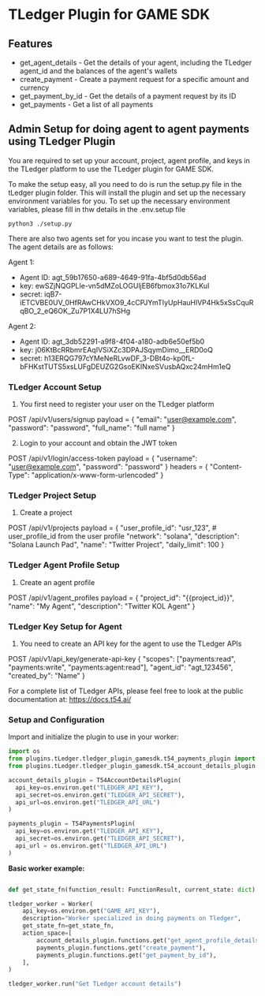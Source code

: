 # TLedger Plugin for GAME SDK

## Features

- get_agent_details - Get the details of your agent, including the TLedger agent_id and the balances of the agent's wallets
- create_payment - Create a payment request for a specific amount and currency
- get_payment_by_id - Get the details of a payment request by its ID
- get_payments - Get a list of all payments

## Admin Setup for doing agent to agent payments using TLedger Plugin

You are required to set up your account, project, agent profile, and keys in the TLedger platform to use the TLedger plugin for GAME SDK.

To make the setup easy, all you need to do is run the setup.py file in the tLedger plugin folder. This will install the plugin and set up the necessary environment variables for you.
To set up the necessary environment variables, please fill in thw details in the .env.setup file

```shell
python3 ./setup.py
```
There are also two agents set for you incase you want to test the plugin. The agent details are as follows:

Agent 1:
- Agent ID: agt_59b17650-a689-4649-91fa-4bf5d0db56ad
- key: ewSZjNQGPLle-vn5dMZoLOGUljEB6fbmox31o7KLKuI
- secret: iqB7-iETCVBE0UV_0HfRAwCHkVXO9_4cCPJYmTIyUpHauHlVP4Hk5xSsCquRqBO_2_eQ6OK_Zu7P1X4LU7hSHg

Agent 2:
- Agent ID: agt_3db52291-a9f8-4f04-a180-adb6e50ef5b0
- key: j06KtBcRRbmrEAqIVSiXZc3DPAJSqymDimo__ERD0oQ
- secret: h13ERQG797cYMeNeRLvwDF_3-DBt4o-kp0fL-bFHKstTUTS5xsLUFgDEUZG2GsoEKINxeSVusbAQxc24mHm1eQ

### TLedger Account Setup

1. You first need to register your user on the TLedger platform

POST /api/v1/users/signup
payload = {
  "email": "user@example.com",
  "password": "password",
  "full_name": "full name"
}

2. Login to your account and obtain the JWT token

POST /api/v1/login/access-token
payload = {
    "username": "user@example.com",
    "password": "password"
}
headers = {
    "Content-Type": "application/x-www-form-urlencoded"
}

### TLedger Project Setup

1. Create a project

POST /api/v1/projects
payload = {
  "user_profile_id": "usr_123", # user_profile_id from the user profile
  "network": "solana",
  "description": "Solana Launch Pad",
  "name": "Twitter Project",
  "daily_limit": 100
}

### TLedger Agent Profile Setup

1. Create an agent profile

POST /api/v1/agent_profiles
payload = {
  "project_id": "{{project_id}}",
  "name": "My Agent",
  "description": "Twitter KOL Agent"
}

### TLedger Key Setup for Agent

1. You need to create an API key for the agent to use the TLedger APIs

POST /api/v1/api_key/generate-api-key
{
  "scopes": ["payments:read", "payments:write", "payments:agent:read"],
  "agent_id": "agt_123456",
  "created_by": "Name"
}

For a complete list of TLedger APIs, please feel free to look at the public documentation at: https://docs.t54.ai/

### Setup and Configuration

Import and initialize the plugin to use in your worker:

```python
import os
from plugins.tLedger.tledger_plugin_gamesdk.t54_payments_plugin import T54PaymentsPlugin
from plugins.tLedger.tledger_plugin_gamesdk.t54_account_details_plugin import T54AccountDetailsPlugin

account_details_plugin = T54AccountDetailsPlugin(
  api_key=os.environ.get("TLEDGER_API_KEY"),
  api_secret=os.environ.get("TLEDGER_API_SECRET"),
  api_url=os.environ.get("TLEDGER_API_URL")
)

payments_plugin = T54PaymentsPlugin(
  api_key=os.environ.get("TLEDGER_API_KEY"),
  api_secret=os.environ.get("TLEDGER_API_SECRET"),
  api_url = os.environ.get("TLEDGER_API_URL")
)
```

**Basic worker example:**

```python

def get_state_fn(function_result: FunctionResult, current_state: dict) -> dict:

tledger_worker = Worker(
    api_key=os.environ.get("GAME_API_KEY"),
    description="Worker specialized in doing payments on Tledger",
    get_state_fn=get_state_fn,
    action_space=[
        account_details_plugin.functions.get("get_agent_profile_details"),
        payments_plugin.functions.get("create_payment"),
        payments_plugin.functions.get("get_payment_by_id"),
    ],
)

tledger_worker.run("Get TLedger account details")
```
